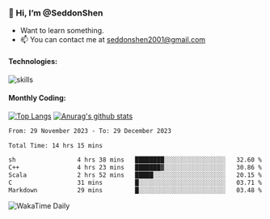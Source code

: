 ### 👋 Hi, I’m @SeddonShen
- Want to learn something.
- 📫 You can contact me at seddonshen2001@gmail.com

#### Technologies:

![skills](https://skillicons.dev/icons?i=scala,js,html,css,bootstrap,jquery,c,cpp,cloudflare,django,docker,flask,git,github,githubactions,linux,latex,mysql,nodejs,ps,php,pr,py,raspberrypi,redis,unreal,v,vscode,vue,bash)

#### Monthly Coding:
[![Top Langs](https://github-readme-stats.vercel.app/api/top-langs?username=seddonshen&show_icons=true&locale=en&layout=compact&hide=html&langs_count=8)](https://github.com/SeddonShen/)
[![Anurag's github stats](https://github-readme-stats.vercel.app/api?username=SeddonShen&count_private=true&show_icons=true)](https://github.com/anuraghazra/github-readme-stats)
<!--START_SECTION:waka-->

```txt
From: 29 November 2023 - To: 29 December 2023

Total Time: 14 hrs 15 mins

sh                 4 hrs 38 mins   ████████░░░░░░░░░░░░░░░░░   32.60 %
C++                4 hrs 23 mins   ███████▓░░░░░░░░░░░░░░░░░   30.86 %
Scala              2 hrs 52 mins   █████░░░░░░░░░░░░░░░░░░░░   20.15 %
C                  31 mins         █░░░░░░░░░░░░░░░░░░░░░░░░   03.71 %
Markdown           29 mins         █░░░░░░░░░░░░░░░░░░░░░░░░   03.48 %
```

<!--END_SECTION:waka-->

![WakaTime Daily](https://wakatime.com/share/@seddon2001/61a7e342-5f12-4fea-bf92-1fac161e97d6.svg)
<!---
SeddonShen/SeddonShen is a ✨ special ✨ repository because its `README.md` (this file) appears on your GitHub profile.
You can click the Preview link to take a look at your changes.
--->

